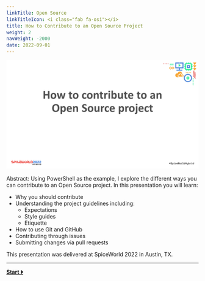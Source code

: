 ```yaml
---
linkTitle: Open Source
linkTitleIcon: <i class="fab fa-osi"></i>
title: How to Contribute to an Open Source Project
weight: 2
navWeight: -2000
date: 2022-09-01
---
```

<!-- markdownlint-disable MD041 -->
![How to Contribute to an Open Source Project][01]

Abstract: Using PowerShell as the example, I explore the different ways you can contribute to an
Open Source project. In this presentation you will learn:

- Why you should contribute
- Understanding the project guidelines including:
  - Expectations
  - Style guides
  - Etiquette
- How to use Git and GitHub
- Contributing through issues
- Submitting changes via pull requests

This presentation was delivered at SpiceWorld 2022 in Austin, TX.

---

[**Start &#x23F5;**](./slide03)

<!-- link references -->
[01]: opensource.png
